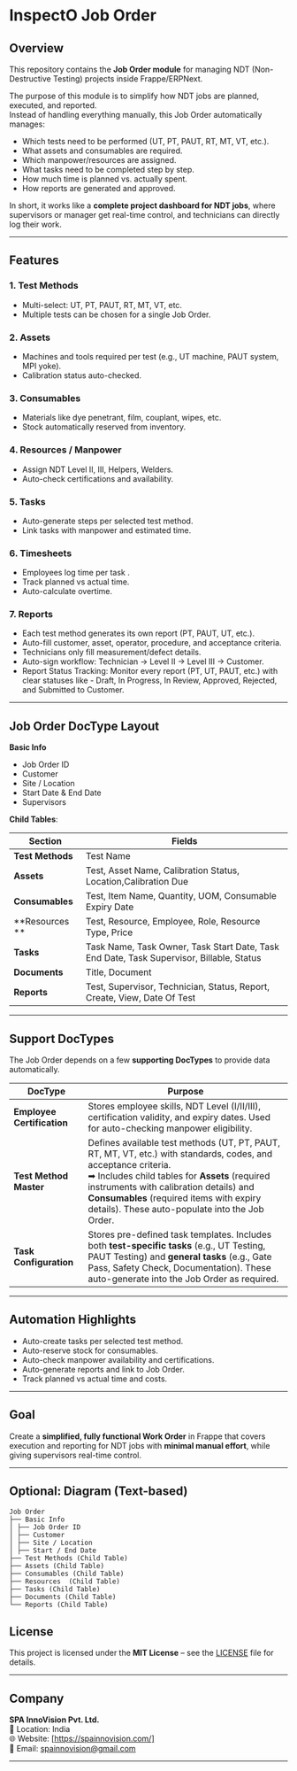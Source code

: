 # InspectO Job Order

## Overview
This repository contains the **Job Order module** for managing NDT (Non-Destructive Testing) projects inside Frappe/ERPNext.  

The purpose of this module is to simplify how NDT jobs are planned, executed, and reported.  
Instead of handling everything manually, this Job Order automatically manages:  
- Which tests need to be performed (UT, PT, PAUT, RT, MT, VT, etc.).  
- What assets and consumables are required.  
- Which manpower/resources are assigned.  
- What tasks need to be completed step by step.  
- How much time is planned vs. actually spent.  
- How reports are generated and approved.  

In short, it works like a **complete project dashboard for NDT jobs**, where supervisors or manager get real-time control, and technicians can directly log their work.  

---

## Features

### 1. Test Methods
- Multi-select: UT, PT, PAUT, RT, MT, VT, etc.  
- Multiple tests can be chosen for a single Job Order.  

### 2. Assets
- Machines and tools required per test (e.g., UT machine, PAUT system, MPI yoke).  
- Calibration status auto-checked.  

### 3. Consumables
- Materials like dye penetrant, film, couplant, wipes, etc.  
- Stock automatically reserved from inventory.  

### 4. Resources / Manpower
- Assign NDT Level II, III, Helpers, Welders.  
- Auto-check certifications and availability.  

### 5. Tasks
- Auto-generate steps per selected test method.  
- Link tasks with manpower and estimated time.  

### 6. Timesheets
- Employees log time per task .  
- Track planned vs actual time.  
- Auto-calculate overtime.  

### 7. Reports
- Each test method generates its own report (PT, PAUT, UT, etc.).  
- Auto-fill customer, asset, operator, procedure, and acceptance criteria.  
- Technicians only fill measurement/defect details.  
- Auto-sign workflow: Technician → Level II → Level III → Customer.  
- Report Status Tracking: Monitor every report (PT, UT, PAUT, etc.) with clear statuses like - Draft, In Progress, In Review, Approved, Rejected, and Submitted to Customer.


---

## Job Order DocType Layout

**Basic Info**  
- Job Order ID  
- Customer  
- Site / Location  
- Start Date & End Date  
- Supervisors  

**Child Tables**:  

| Section | Fields |
|---------|--------|
| **Test Methods** | Test Name |
| **Assets** |Test, Asset Name, Calibration Status, Location,Calibration Due |
| **Consumables** | Test, Item Name, Quantity, UOM, Consumable Expiry Date |
| **Resources ** |Test, Resource, Employee, Role, Resource Type, Price |
| **Tasks** | Task Name, Task Owner, Task Start Date, Task End Date, Task Supervisor, Billable, Status |
| **Documents** | Title, Document |
| **Reports** | Test, Supervisor, Technician, Status, Report, Create, View, Date Of Test |

---

## Support DocTypes

The Job Order depends on a few **supporting DocTypes** to provide data automatically.  

| DocType | Purpose |
|---------|---------|
| **Employee Certification** | Stores employee skills, NDT Level (I/II/III), certification validity, and expiry dates. Used for auto-checking manpower eligibility. |
| **Test Method Master** | Defines available test methods (UT, PT, PAUT, RT, MT, VT, etc.) with standards, codes, and acceptance criteria. <br>➡ Includes child tables for **Assets** (required instruments with calibration details) and **Consumables** (required items with expiry details). These auto-populate into the Job Order. |
| **Task Configuration** | Stores pre-defined task templates. Includes both **test-specific tasks** (e.g., UT Testing, PAUT Testing) and **general tasks** (e.g., Gate Pass, Safety Check, Documentation). These auto-generate into the Job Order as required. |


---


## Automation Highlights

- Auto-create tasks per selected test method.  
- Auto-reserve stock for consumables.  
- Auto-check manpower availability and certifications.  
- Auto-generate reports and link to Job Order.  
- Track planned vs actual time and costs.  

---

## Goal

Create a **simplified, fully functional Work Order** in Frappe that covers execution and reporting for NDT jobs with **minimal manual effort**, while giving supervisors real-time control.

---

## Optional: Diagram (Text-based)
```
Job Order
├── Basic Info
│ ├── Job Order ID
│ ├── Customer
│ ├── Site / Location
│ ├── Start / End Date
├── Test Methods (Child Table)
├── Assets (Child Table)
├── Consumables (Child Table)
├── Resources  (Child Table)
├── Tasks (Child Table)
├── Documents (Child Table)
└── Reports (Child Table)
```
## License

This project is licensed under the **MIT License** – see the [LICENSE](./LICENSE) file for details.  

---

## Company

**SPA InnoVision Pvt. Ltd.**  
📍 Location: India  
🌐 Website: [https://spainnovision.com/]  
📧 Email: spainnovision@gmail.com  

---

